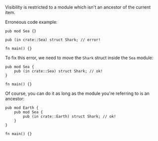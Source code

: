 Visibility is restricted to a module which isn't an ancestor of the current
item.

Erroneous code example:

```compile_fail,E0742,edition2018
pub mod Sea {}

pub (in crate::Sea) struct Shark; // error!

fn main() {}
```

To fix this error, we need to move the `Shark` struct inside the `Sea` module:

```edition2018
pub mod Sea {
    pub (in crate::Sea) struct Shark; // ok!
}

fn main() {}
```

Of course, you can do it as long as the module you're referring to is an
ancestor:

```edition2018
pub mod Earth {
    pub mod Sea {
        pub (in crate::Earth) struct Shark; // ok!
    }
}

fn main() {}
```
